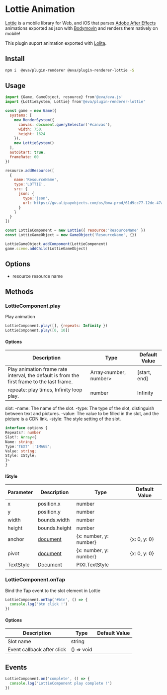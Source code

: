 # Lottie Animation

[Lottie](https://airbnb.design/lottie/) is a mobile library for Web, and iOS that parses [Adobe After Effects](https://www.adobe.com/products/aftereffects.html) animations exported as json with [Bodymovin](https://aescripts.com/bodymovin/) and renders them natively on mobile!

This plugin suport animation exported with [Lolita](https://design.alipay.com/lolita).

## Install

```bash
npm i  @eva/plugin-renderer @eva/plugin-renderer-lottie -S
```

## Usage

```js
import {Game, GameObject, resource} from'@eva/eva.js'
import {LottieSystem, Lottie} from'@eva/plugin-renderer-lottie'

const game = new Game({
  systems: [
    new RenderSystem({
      canvas: document.querySelector('#canvas'),
      width: 750,
      height: 1624
    }),
    new LottieSystem()
  ],
  autoStart: true,
  frameRate: 60
})

resource.addResource([
  {
    name:'ResourceName',
    type:'LOTTIE',
    src: {
      json: {
        type:'json',
        url:'https://gw.alipayobjects.com/os/bmw-prod/61d9cc77-12de-47a7-b6e5-06c836ce7083.json'
      }
    }
  }
])

const LottieComponent = new Lottie({ resource:'ResourceName' })
const LottieGameObject = new GameObject('ResourceName', {})

LottieGameObject.addComponent(LottieComponent)
game.scene.addChild(LottieGameObject)
```

## Options

- resource resource name

## Methods

### LottieComponent.play

Play animation

```js
LottieComponent.play([], {repeats: Infinity })
LottieComponent.play([0, 10])
```

#### Options

| **Description** | **Type** | **Default Value** |
| ---------------------------------------------- | -------------------- | ------------ |
| Play animation frame rate interval, the default is from the first frame to the last frame. | Array<number, number> | [start, end] |
| repeate: play times, Infinity loop play. | number | Infinity |

slot:
-name: The name of the slot.
-type: The type of the slot, distinguish between text and pictures.
-value: The value to be filled in the slot, and the picture is a CDN link.
-style: The style setting of the slot.

```typescript
interface options {
Repeats?: number
Slot?: Array<{
Name: string;
Type:'TEXT' |'IMAGE';
Value: string;
Style: IStyle;
}>
}
```

#### IStyle

| **Parameter** | **Description** | **Type** | **Default Value** |
| --------- | ---------------------------- | ----------------- | ------------ |
| x | position.x | number | |
| y | position.y | number | |
| width | bounds.width | number | |
| height | bounds.height | number | |
| anchor | [document](http://pixijs.download/release/docs/PIXI.AnimatedSprite.html#anchor) | {x: number, y: number} | {x: 0, y: 0} |
| pivot | [document](http://pixijs.download/release/docs/PIXI.AnimatedSprite.html#pivot) | {x: number, y: number} | {x: 0, y: 0} |
| TextStyle | [Document](https://pixijs.io/examples-v4/#/text/text.js) | PIXI.TextStyle | |

### LottieComponent.onTap

Bind the Tap event to the slot element in Lottie

```js
LottieComponent.onTap('#btn', () => {
  console.log('btn click !')
})
```

#### Options

| **Description** | **Type** | **Default Value** |
| ---------------- | ---------- | ---------- |
| Slot name | string | |
| Event callback after click | () => void | |

## Events

```js
LottieComponent.on('complete', () => {
  console.log('LottieComponent play complete !')
})
```

<br/>
<br/>
<br/>
<br/>
<br/>